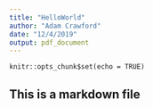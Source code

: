 ```yaml
---
title: "HelloWorld"
author: "Adam Crawford"
date: "12/4/2019"
output: pdf_document
---
```


```{r setup, include=FALSE}
knitr::opts_chunk$set(echo = TRUE)
```

## This is a markdown file


